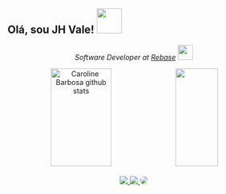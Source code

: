 <h2> Olá, sou JH Vale! <img src="https://media.giphy.com/media/VgCDAzcKvsR6OM0uWg/giphy.gif" width="50"></h2>
<div align="center">
  <p>
    <em>
      Software Developer at <a href="https://www.rebase.com.br/" target="_blank">Rebase</a>
      <img src="https://media.giphy.com/media/WUlplcMpOCEmTGBtBW/giphy.gif" width="30">
    </em>
  </p>
  <img width="49%" height="195px"
    src="https://github-readme-stats.vercel.app/api?username=joao-henrique-rebase&show_icons=true&count_private=true&hide_border=true&title_color=00C6F3&icon_color=00c7f4&text_color=F9F8F9&bg_color=0d1117"
    alt="Caroline Barbosa github stats" />
  <img width="41%" height="195px"
    src="https://github-readme-stats.vercel.app/api/top-langs/?username=joao-henrique-rebase&layout=compact&hide_border=true&title_color=00C6F3&text_color=F9F8F9&bg_color=0d1117" />
</div>
<br />
<div align="center">
  <a href="https://www.instagram.com/joneshenrique_dev/" target="_blank">
    <img src="https://img.shields.io/badge/-Instagram-%23E4405F?style=for-the-badge&logo=instagram&logoColor=white">
  </a>
  <a href="mailto:jhm.vale@gmail.com?Subject=Hi%20Jo%E3o%21&Body=Github" target="_blank">
    <img src="https://img.shields.io/badge/-Gmail-%23333?style=for-the-badge&logo=gmail&logoColor=white">
  </a>
  <a href="https://www.linkedin.com/in/joao-henrique-magalh%C3%A3es-do-vale-43721259/" target="_blank">
    <img src="https://img.shields.io/badge/-LinkedIn-%230077B5?style=for-the-badge&logo=linkedin&logoColor=white"
      style="border-radius: 30px">
  </a>
</div>
